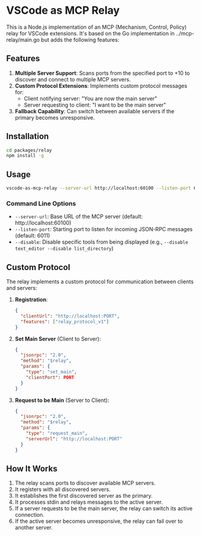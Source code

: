 # VSCode as MCP Relay

This is a Node.js implementation of an MCP (Mechanism, Control, Policy) relay for VSCode extensions. It's based on the Go implementation in ../mcp-relay/main.go but adds the following features:

## Features

1. **Multiple Server Support**: Scans ports from the specified port to +10 to discover and connect to multiple MCP servers.
2. **Custom Protocol Extensions**: Implements custom protocol messages for:
   - Client notifying server: "You are now the main server"
   - Server requesting to client: "I want to be the main server"
3. **Fallback Capability**: Can switch between available servers if the primary becomes unresponsive.

## Installation

```bash
cd packages/relay
npm install -g
```

## Usage

```bash
vscode-as-mcp-relay --server-url http://localhost:60100 --listen-port 6011
```

### Command Line Options

- `--server-url`: Base URL of the MCP server (default: http://localhost:60100)
- `--listen-port`: Starting port to listen for incoming JSON-RPC messages (default: 6011)
- `--disable`: Disable specific tools from being displayed (e.g., `--disable text_editor --disable list_directory`)

## Custom Protocol

The relay implements a custom protocol for communication between clients and servers:

1. **Registration**:
   ```json
   {
     "clientUrl": "http://localhost:PORT",
     "features": ["relay_protocol_v1"]
   }
   ```

2. **Set Main Server** (Client to Server):
   ```json
   {
     "jsonrpc": "2.0",
     "method": "$relay",
     "params": {
       "type": "set_main",
       "clientPort": PORT
     }
   }
   ```

3. **Request to be Main** (Server to Client):
   ```json
   {
     "jsonrpc": "2.0",
     "method": "$relay",
     "params": {
       "type": "request_main",
       "serverUrl": "http://localhost:PORT"
     }
   }
   ```

## How It Works

1. The relay scans ports to discover available MCP servers.
2. It registers with all discovered servers.
3. It establishes the first discovered server as the primary.
4. It processes stdin and relays messages to the active server.
5. If a server requests to be the main server, the relay can switch its active connection.
6. If the active server becomes unresponsive, the relay can fail over to another server.
